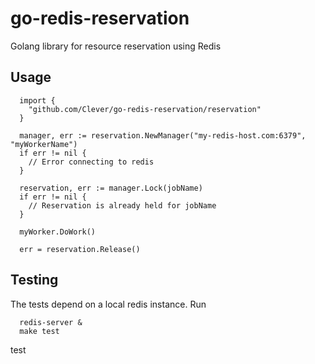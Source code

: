 # go-redis-reservation
Golang library for resource reservation using Redis

## Usage
```
  import {
    "github.com/Clever/go-redis-reservation/reservation"
  }

  manager, err := reservation.NewManager("my-redis-host.com:6379", "myWorkerName")
  if err != nil {
    // Error connecting to redis
  }

  reservation, err := manager.Lock(jobName)
  if err != nil {
    // Reservation is already held for jobName
  }

  myWorker.DoWork()

  err = reservation.Release()

```

## Testing
The tests depend on a local redis instance. Run
```
  redis-server &
  make test
```
test
